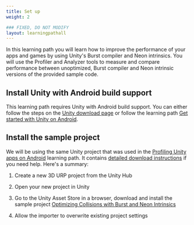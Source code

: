 ```yaml
---
title: Set up
weight: 2

### FIXED, DO NOT MODIFY
layout: learningpathall
---
```


In this learning path you will learn how to improve the performance of your apps and games by using Unity's Burst compiler and Neon intrinsics. You will use the Profiler and Analyzer tools to measure and compare performance between unoptimized, Burst compiler and Neon intrinsic versions of the provided sample code.

## Install Unity with Android build support
This learning path requires Unity with Android build support. You can either follow the steps on the [Unity download page](https://unity.com/download) or follow the learning path [Get started with Unity on Android](/learning-paths/mobile-graphics-and-gaming/get-started-with-unity-on-android).

## Install the sample project
We will be using the same Unity project that was used in the [Profiling Unity apps on Android](/learning-paths/mobile-graphics-and-gaming/profiling-unity-apps-on-android) learning path. It contains [detailed download instructions](/learning-paths/mobile-graphics-and-gaming/profiling-unity-apps-on-android/2-preparation) if you need help. Here's a summary:

1. Create a new 3D URP project from the Unity Hub

1. Open your new project in Unity

1. Go to the Unity Asset Store in a browser, download and install the sample project [Optimizing Collisions with Burst and Neon Intrinsics](https://assetstore.unity.com/packages/essentials/tutorial-projects/optimizing-collisions-with-burst-and-neon-intrinsics-196303)

1. Allow the importer to overwrite existing project settings
